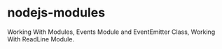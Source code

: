 # nodejs-modules
Working With Modules,
Events Module and EventEmitter Class,
Working With ReadLine Module.